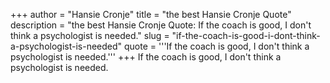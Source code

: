 +++
author = "Hansie Cronje"
title = "the best Hansie Cronje Quote"
description = "the best Hansie Cronje Quote: If the coach is good, I don't think a psychologist is needed."
slug = "if-the-coach-is-good-i-dont-think-a-psychologist-is-needed"
quote = '''If the coach is good, I don't think a psychologist is needed.'''
+++
If the coach is good, I don't think a psychologist is needed.
